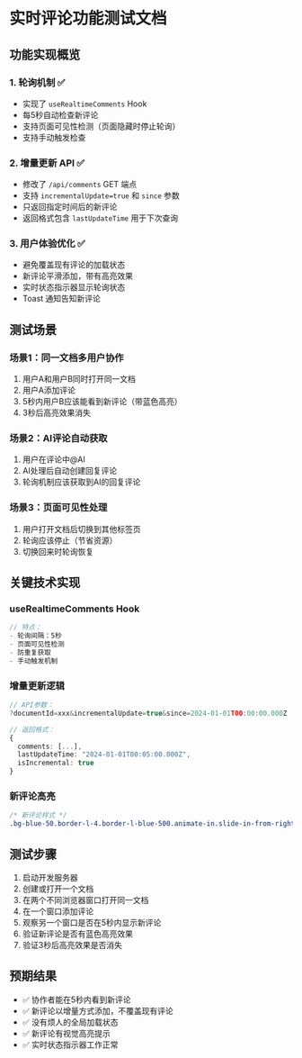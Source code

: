 # 实时评论功能测试文档

## 功能实现概览

### 1. 轮询机制 ✅

- 实现了 `useRealtimeComments` Hook
- 每5秒自动检查新评论
- 支持页面可见性检测（页面隐藏时停止轮询）
- 支持手动触发检查

### 2. 增量更新 API ✅

- 修改了 `/api/comments` GET 端点
- 支持 `incrementalUpdate=true` 和 `since` 参数
- 只返回指定时间后的新评论
- 返回格式包含 `lastUpdateTime` 用于下次查询

### 3. 用户体验优化 ✅

- 避免覆盖现有评论的加载状态
- 新评论平滑添加，带有高亮效果
- 实时状态指示器显示轮询状态
- Toast 通知告知新评论

## 测试场景

### 场景1：同一文档多用户协作

1. 用户A和用户B同时打开同一文档
2. 用户A添加评论
3. 5秒内用户B应该能看到新评论（带蓝色高亮）
4. 3秒后高亮效果消失

### 场景2：AI评论自动获取

1. 用户在评论中@AI
2. AI处理后自动创建回复评论
3. 轮询机制应该获取到AI的回复评论

### 场景3：页面可见性处理

1. 用户打开文档后切换到其他标签页
2. 轮询应该停止（节省资源）
3. 切换回来时轮询恢复

## 关键技术实现

### useRealtimeComments Hook

```typescript
// 特点：
- 轮询间隔：5秒
- 页面可见性检测
- 防重复获取
- 手动触发机制
```

### 增量更新逻辑

```typescript
// API参数：
?documentId=xxx&incrementalUpdate=true&since=2024-01-01T00:00:00.000Z

// 返回格式：
{
  comments: [...],
  lastUpdateTime: "2024-01-01T00:05:00.000Z",
  isIncremental: true
}
```

### 新评论高亮

```css
/* 新评论样式 */
.bg-blue-50.border-l-4.border-l-blue-500.animate-in.slide-in-from-right-5
```

## 测试步骤

1. 启动开发服务器
2. 创建或打开一个文档
3. 在两个不同浏览器窗口打开同一文档
4. 在一个窗口添加评论
5. 观察另一个窗口是否在5秒内显示新评论
6. 验证新评论是否有蓝色高亮效果
7. 验证3秒后高亮效果是否消失

## 预期结果

- ✅ 协作者能在5秒内看到新评论
- ✅ 新评论以增量方式添加，不覆盖现有评论
- ✅ 没有烦人的全局加载状态
- ✅ 新评论有视觉高亮提示
- ✅ 实时状态指示器工作正常
